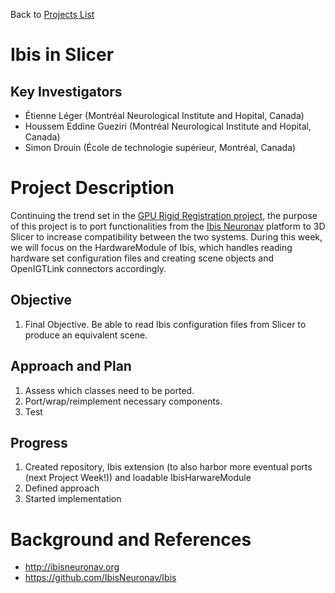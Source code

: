 Back to [Projects List](../../README.md#ProjectsList)

# Ibis in Slicer

## Key Investigators
- Étienne Léger (Montréal Neurological Institute and Hopital, Canada)
- Houssem Eddine Gueziri (Montréal Neurological Institute and Hopital, Canada)
- Simon Drouin (École de technologie supérieur, Montréal, Canada)

# Project Description
<!-- Add a short paragraph describing the project. -->
Continuing the trend set in the [GPU Rigid Registration project](https://github.com/NA-MIC/ProjectWeek/blob/master/PW35_2021_Virtual/Projects/GPURigidRegistration/README.md), the purpose of this project is to port functionalities from the [Ibis Neuronav](http://ibisneuronav.org/) platform to 3D Slicer to increase compatibility between the two systems. During this week, we will focus on the HardwareModule of Ibis, which handles reading hardware set configuration files and creating scene objects and OpenIGTLink connectors accordingly.

## Objective
<!-- Describe here WHAT you would like to achieve (what you will have as end result). -->
1. Final Objective. Be able to read Ibis configuration files from Slicer to produce an equivalent scene.

## Approach and Plan
<!-- Describe here HOW you would like to achieve the objectives stated above. -->
1. Assess which classes need to be ported.
2. Port/wrap/reimplement necessary components.
3. Test

## Progress
1. Created repository, Ibis extension (to also harbor more eventual ports (next Project Week!)) and loadable IbisHarwareModule
2. Defined approach
3. Started implementation

# Background and References
<!-- If you developed any software, include link to the source code repository. If possible, also add links to sample data, and to any relevant publications. -->
- http://ibisneuronav.org
- https://github.com/IbisNeuronav/Ibis
